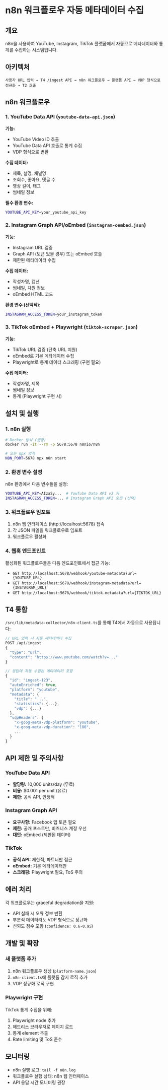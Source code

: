 # n8n 워크플로우 자동 메타데이터 수집

## 개요

n8n을 사용하여 YouTube, Instagram, TikTok 플랫폼에서 자동으로 메타데이터와 통계를 수집하는 시스템입니다.

## 아키텍처

```
사용자 URL 입력 → T4 /ingest API → n8n 워크플로우 → 플랫폼 API → VDP 형식으로 정규화 → T2 호출
```

## n8n 워크플로우

### 1. YouTube Data API (`youtube-data-api.json`)

**기능:**
- YouTube Video ID 추출
- YouTube Data API 호출로 통계 수집
- VDP 형식으로 변환

**수집 데이터:**
- 제목, 설명, 채널명
- 조회수, 좋아요, 댓글 수
- 영상 길이, 태그
- 썸네일 정보

**필수 환경 변수:**
```bash
YOUTUBE_API_KEY=your_youtube_api_key
```

### 2. Instagram Graph API/oEmbed (`instagram-oembed.json`)

**기능:**
- Instagram URL 검증
- Graph API (토큰 있을 경우) 또는 oEmbed 호출
- 제한된 메타데이터 수집

**수집 데이터:**
- 작성자명, 캡션
- 썸네일, 차원 정보
- oEmbed HTML 코드

**환경 변수 (선택적):**
```bash
INSTAGRAM_ACCESS_TOKEN=your_instagram_token
```

### 3. TikTok oEmbed + Playwright (`tiktok-scraper.json`)

**기능:**
- TikTok URL 검증 (단축 URL 지원)
- oEmbed로 기본 메타데이터 수집
- Playwright로 통계 데이터 스크래핑 (구현 필요)

**수집 데이터:**
- 작성자명, 제목
- 썸네일 정보
- 통계 (Playwright 구현 시)

## 설치 및 실행

### 1. n8n 실행

```bash
# Docker 방식 (권장)
docker run -it --rm -p 5678:5678 n8nio/n8n

# 또는 npx 방식
N8N_PORT=5678 npx n8n start
```

### 2. 환경 변수 설정

n8n 환경에서 다음 변수들을 설정:

```bash
YOUTUBE_API_KEY=AIzaSy...  # YouTube Data API v3 키
INSTAGRAM_ACCESS_TOKEN=... # Instagram Graph API 토큰 (선택)
```

### 3. 워크플로우 임포트

1. n8n 웹 인터페이스 (http://localhost:5678) 접속
2. 각 JSON 파일을 워크플로우로 임포트
3. 워크플로우 활성화

### 4. 웹훅 엔드포인트

활성화된 워크플로우들은 다음 엔드포인트에서 접근 가능:

- `GET http://localhost:5678/webhook/youtube-metadata?url={YOUTUBE_URL}`
- `GET http://localhost:5678/webhook/instagram-metadata?url={INSTAGRAM_URL}`
- `GET http://localhost:5678/webhook/tiktok-metadata?url={TIKTOK_URL}`

## T4 통합

`/src/lib/metadata-collector/n8n-client.ts`를 통해 T4에서 자동으로 사용됩니다:

```typescript
// URL 입력 시 자동 메타데이터 수집
POST /api/ingest
{
  "type": "url",
  "content": "https://www.youtube.com/watch?v=..."
}

// 응답에 자동 수집된 메타데이터 포함
{
  "id": "ingest-123",
  "autoEnriched": true,
  "platform": "youtube",
  "metadata": {
    "title": "...",
    "statistics": {...},
    "vdp": {...}
  },
  "vdpHeaders": {
    "x-goog-meta-vdp-platform": "youtube",
    "x-goog-meta-vdp-duration": "180",
    ...
  }
}
```

## API 제한 및 주의사항

### YouTube Data API
- **할당량:** 10,000 units/day (무료)
- **비용:** $0.001 per unit (유료)
- **제한:** 공식 API, 안정적

### Instagram Graph API
- **요구사항:** Facebook 앱 토큰 필요
- **제한:** 공개 포스트만, 비즈니스 계정 우선
- **대안:** oEmbed (제한된 데이터)

### TikTok
- **공식 API:** 제한적, 파트너만 접근
- **oEmbed:** 기본 메타데이터만
- **스크래핑:** Playwright 필요, ToS 주의

## 에러 처리

각 워크플로우는 graceful degradation을 지원:

- API 실패 시 오류 정보 반환
- 부분적 데이터라도 VDP 형식으로 정규화
- 신뢰도 점수 포함 (`confidence: 0.6-0.95`)

## 개발 및 확장

### 새 플랫폼 추가

1. n8n 워크플로우 생성 (`platform-name.json`)
2. `n8n-client.ts`에 플랫폼 감지 로직 추가
3. VDP 정규화 로직 구현

### Playwright 구현

TikTok 통계 수집을 위해:

1. Playwright node 추가
2. 헤드리스 브라우저로 페이지 로드
3. 통계 element 추출
4. Rate limiting 및 ToS 준수

## 모니터링

- n8n 실행 로그: `tail -f n8n.log`
- 워크플로우 실행 상태: n8n 웹 인터페이스
- API 응답 시간 모니터링 권장